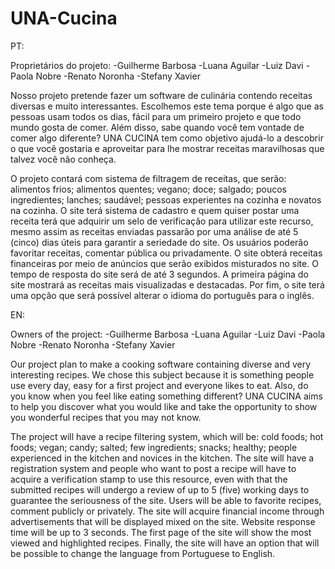 # UNA-Cucina

PT: 

Proprietários do projeto:
-Guilherme Barbosa
-Luana Aguilar
-Luiz Davi
-Paola Nobre
-Renato Noronha
-Stefany Xavier

Nosso projeto pretende fazer um software de culinária contendo receitas diversas e muito interessantes. Escolhemos este tema porque é algo que as pessoas usam todos os dias, fácil para um primeiro projeto e que todo mundo gosta de comer. Além disso, sabe quando você tem vontade de comer algo diferente? UNA CUCINA tem como objetivo ajudá-lo a descobrir o que você gostaria e aproveitar para lhe mostrar receitas maravilhosas que talvez você não conheça.

O projeto contará com sistema de filtragem de receitas, que serão: alimentos frios; alimentos quentes; vegano; doce; salgado; poucos ingredientes; lanches; saudável; pessoas experientes na cozinha e novatos na cozinha. O site terá sistema de cadastro e quem quiser postar uma receita terá que adquirir um selo de verificação para utilizar este recurso, mesmo assim as receitas enviadas passarão por uma análise de até 5 (cinco) dias úteis para garantir a seriedade do site. Os usuários poderão favoritar receitas, comentar pública ou privadamente. O site obterá receitas financeiras por meio de anúncios que serão exibidos misturados no site. O tempo de resposta do site será de até 3 segundos. A primeira página do site mostrará as receitas mais visualizadas e destacadas. Por fim, o site terá uma opção que será possível alterar o idioma do português para o inglês.



EN: 

Owners of the project:
-Guilherme Barbosa
-Luana Aguilar
-Luiz Davi
-Paola Nobre
-Renato Noronha
-Stefany Xavier

Our project plan to make a cooking software containing diverse and very interesting recipes. We chose this subject because it is something people use every day, easy for a first project and everyone likes to eat. Also, do you know when you feel like eating something different? UNA CUCINA aims to help you discover what you would like and take the opportunity to show you wonderful recipes that you may not know.

The project will have a recipe filtering system, which will be: cold foods; hot foods; vegan; candy; salted; few ingredients; snacks; healthy; people experienced in the kitchen and novices in the kitchen.
The site will have a registration system and people who want to post a recipe will have to acquire a verification stamp to use this resource, even with that the submitted recipes will undergo a review of up to 5 (five) working days to guarantee the seriousness of the site. Users will be able to favorite recipes, comment publicly or privately. The site will acquire financial income through advertisements that will be displayed mixed on the site. Website response time will be up to 3 seconds. The first page of the site will show the most viewed and highlighted recipes. Finally, the site will have an option that will be possible to change the language from Portuguese to English.
